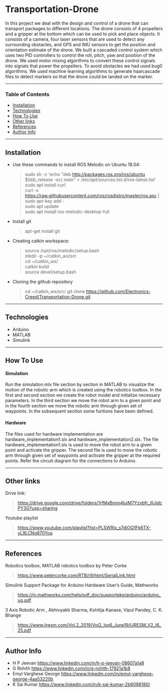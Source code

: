 # Transportation-Drone

In this project we deal with the design and control of a drone that can transport packages to different locations. The drone consists of 4 propellers and a gripper at the bottom which can be used to pick and place objects. It consists of a camera, four laser sensors that are used to detect any surrounding obstacles, and GPS and IMU sensors to get the position and orientation estimate of the drone. We built a cascaded control system which uses two PID controllers to control the roll, pitch, yaw and position of the drone. We used motor mixing algorithms to convert these control signals into signals that power the propellers. To avoid obstacles we had used bug0 algorithms. We used machine learning algorithms to generate haarcascade files to detect markers so that the drone could be landed on the marker. 

---

### Table of Contents

- [Installation](#installation)
- [Technologies](#technologies)
- [How To Use](#how-to-use)
- [Other links](#other-links)
- [References](#references)
- [Author Info](#author-info)

---

## Installation

- Use these commands to install ROS Melodic on Ubuntu 18.04: 
    > sudo sh -c 'echo "deb http://packages.ros.org/ros/ubuntu $(lsb_release -sc) main" > /etc/apt/sources.list.d/ros-latest.list'  
    > sudo apt install curl  
    > curl -s https://raw.githubusercontent.com/ros/rosdistro/master/ros.asc | sudo apt-key add -  
    > sudo apt update  
    > sudo apt install ros-melodic-desktop-full

- Install git
    > apt-get install git

- Creating catkin workspace: 
    > source /opt/ros/melodic/setup.bash  
    > mkdir -p ~/catkin_ws/src  
    > cd ~/catkin_ws/  
    > catkin build  
    > source devel/setup.bash  
 
 - Cloning the github repository
    > cd ~/catkin_ws/src/
    > git clone https://github.com/Electronics-Creed/Transportation-Drone.git
 
---

## Technologies

- Arduino
- MATLAB
- Simulink

---

## How To Use

#### Simulation
Run the simulaiton.mlx file section by section in MATLAB to visualize the motion of the robotic arm which is created using the robotics toolbox. In the first and second section we create the robot model and initialize necessary parameters. In the third section we move the robot arm to a given point and in the fourth section we move the robotic arm through given set of waypoints. In the subsequent section some funtions have been defined.

#### Hardware
The files used for hardware implementation are hardware_implementation1.slx and hardware_implementation2.slx. The file hardware_implementation1.slx is used to move the robot arm to a given point and activate the gripper. The second file is used to move the robotic arm through given set of waypoints and activate the gripper at the required points. Refer the circuit diagram for the connections to Arduino.

---

## Other links

Drive link: 
 > https://drive.google.com/drive/folders/1rfMxBnnn4IuiM7Yzvbfr_llIJidcPY3G?usp=sharing

Youtube playlist
 > https://www.youtube.com/playlist?list=PLSWRiv_s7diOQ1Fk6TX-yL9LCNg870Yoa

---

## References

Robotics toolbox, MATLAB robotics toolbox by Peter Corke
 > https://www.petercorke.com/RTB/r9/html/SerialLink.html

Simulink Support Package for Arduino Hardware User’s Guide, Mathworks
 > https://in.mathworks.com/help/pdf_doc/supportpkg/arduino/arduino_ug.pdf

3 Axis Robotic Arm , Abhivyakti Sharma, Kshitija Kanase, Vipul Pandey, C. K. Bhange
 > https://www.ijresm.com/Vol.2_2019/Vol2_Iss6_June19/IJRESM_V2_I6_25.pdf

---

## Author Info

- H P Jeevan https://www.linkedin.com/in/h-p-jeevan-08607a1a8
- G Rohith https://www.linkedin.com/in/g-rohith-17921a1b8
- Emyl Varghese George https://www.linkedin.com/in/emyl-varghese-george-4aa53220b  
- K Sai Kumar https://www.linkedin.com/in/k-sai-kumar-2b6098180/  
